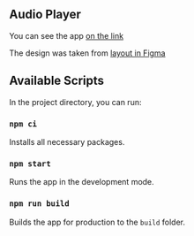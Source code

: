 ## Audio Player

You can see the app [on the link](https://sashtje.github.io/music-player)

The design was taken from [layout in Figma](https://www.figma.com/file/pRmrqqLIEYcdRASX0OYD7Q/Test-Task-Template?type=design&node-id=0%3A1&mode=design&t=8TRB50u48X7FN0di-1)

## Available Scripts

In the project directory, you can run:

### `npm ci`

Installs all necessary packages.

### `npm start`

Runs the app in the development mode.

### `npm run build`

Builds the app for production to the `build` folder.
